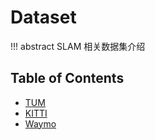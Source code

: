 # Dataset

!!! abstract
    SLAM 相关数据集介绍

## Table of Contents

- [TUM](tum/)
- [KITTI](kitti/)
- [Waymo](waymo/)